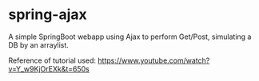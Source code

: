 # spring-ajax
A simple SpringBoot webapp using Ajax to perform Get/Post, simulating a DB by an arraylist.

Reference of tutorial used:
https://www.youtube.com/watch?v=Y_w9KjOrEXk&t=650s
